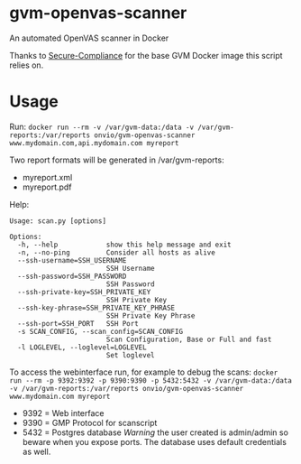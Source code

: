 # gvm-openvas-scanner
An automated OpenVAS scanner in Docker

Thanks to [Secure-Compliance](https://github.com/Secure-Compliance-Solutions-LLC/GVM-Docker/) for the base GVM Docker image this script relies on.

# Usage
Run:
```docker run --rm -v /var/gvm-data:/data -v /var/gvm-reports:/var/reports onvio/gvm-openvas-scanner www.mydomain.com,api.mydomain.com myreport```

Two report formats will be generated in /var/gvm-reports:
* myreport.xml
* myreport.pdf

Help:
```
Usage: scan.py [options]

Options:
  -h, --help            show this help message and exit
  -n, --no-ping         Consider all hosts as alive
  --ssh-username=SSH_USERNAME
                        SSH Username
  --ssh-password=SSH_PASSWORD
                        SSH Password
  --ssh-private-key=SSH_PRIVATE_KEY
                        SSH Private Key
  --ssh-key-phrase=SSH_PRIVATE_KEY_PHRASE
                        SSH Private Key Phrase
  --ssh-port=SSH_PORT   SSH Port
  -s SCAN_CONFIG, --scan_config=SCAN_CONFIG
                        Scan Configuration, Base or Full and fast
  -l LOGLEVEL, --loglevel=LOGLEVEL
                        Set loglevel
```

To access the webinterface run, for example to debug the scans:
```docker run --rm -p 9392:9392 -p 9390:9390 -p 5432:5432 -v /var/gvm-data:/data -v /var/gvm-reports:/var/reports onvio/gvm-openvas-scanner www.mydomain.com myreport```
* 9392 = Web interface
* 9390 = GMP Protocol for scanscript
* 5432 = Postgres database
*Warning* the user created is admin/admin so beware when you expose ports. The database uses default credentials as well.